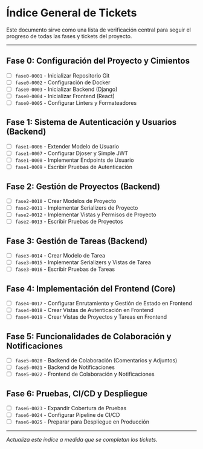 # Índice General de Tickets

Este documento sirve como una lista de verificación central para seguir el progreso de todas las fases y tickets del proyecto.

---

## Fase 0: Configuración del Proyecto y Cimientos
- [ ] `fase0-0001` - Inicializar Repositorio Git
- [ ] `fase0-0002` - Configuración de Docker
- [ ] `fase0-0003` - Inicializar Backend (Django)
- [ ] `fase0-0004` - Inicializar Frontend (React)
- [ ] `fase0-0005` - Configurar Linters y Formateadores

## Fase 1: Sistema de Autenticación y Usuarios (Backend)
- [ ] `fase1-0006` - Extender Modelo de Usuario
- [ ] `fase1-0007` - Configurar Djoser y Simple JWT
- [ ] `fase1-0008` - Implementar Endpoints de Usuario
- [ ] `fase1-0009` - Escribir Pruebas de Autenticación

## Fase 2: Gestión de Proyectos (Backend)
- [ ] `fase2-0010` - Crear Modelos de Proyecto
- [ ] `fase2-0011` - Implementar Serializers de Proyecto
- [ ] `fase2-0012` - Implementar Vistas y Permisos de Proyecto
- [ ] `fase2-0013` - Escribir Pruebas de Proyectos

## Fase 3: Gestión de Tareas (Backend)
- [ ] `fase3-0014` - Crear Modelo de Tarea
- [ ] `fase3-0015` - Implementar Serializers y Vistas de Tarea
- [ ] `fase3-0016` - Escribir Pruebas de Tareas

## Fase 4: Implementación del Frontend (Core)
- [ ] `fase4-0017` - Configurar Enrutamiento y Gestión de Estado en Frontend
- [ ] `fase4-0018` - Crear Vistas de Autenticación en Frontend
- [ ] `fase4-0019` - Crear Vistas de Proyectos y Tareas en Frontend

## Fase 5: Funcionalidades de Colaboración y Notificaciones
- [ ] `fase5-0020` - Backend de Colaboración (Comentarios y Adjuntos)
- [ ] `fase5-0021` - Backend de Notificaciones
- [ ] `fase5-0022` - Frontend de Colaboración y Notificaciones

## Fase 6: Pruebas, CI/CD y Despliegue
- [ ] `fase6-0023` - Expandir Cobertura de Pruebas
- [ ] `fase6-0024` - Configurar Pipeline de CI/CD
- [ ] `fase6-0025` - Preparar para Despliegue en Producción

---
*Actualiza este índice a medida que se completan los tickets.* 